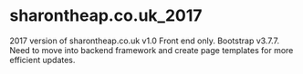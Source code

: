 # sharontheap.co.uk_2017
2017 version of sharontheap.co.uk
v1.0
Front end only. Bootstrap v3.7.7. Need to move into backend framework and create page templates for more efficient updates.
